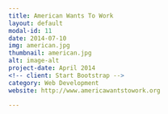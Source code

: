 ```yaml
---
title: American Wants To Work
layout: default
modal-id: 11
date: 2014-07-10
img: american.jpg
thumbnail: american.jpg
alt: image-alt
project-date: April 2014
<!-- client: Start Bootstrap -->
category: Web Development
website: http://www.americawantstowork.org

---
```

